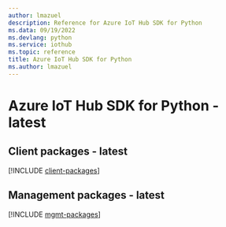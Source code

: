 ```yaml
---
author: lmazuel
description: Reference for Azure IoT Hub SDK for Python
ms.data: 09/19/2022
ms.devlang: python
ms.service: iothub
ms.topic: reference
title: Azure IoT Hub SDK for Python
ms.author: lmazuel
---
```

# Azure IoT Hub SDK for Python - latest

## Client packages - latest
[!INCLUDE [client-packages](iot-hub-client-index.md)]
## Management packages - latest
[!INCLUDE [mgmt-packages](iot-hub-mgmt-index.md)]